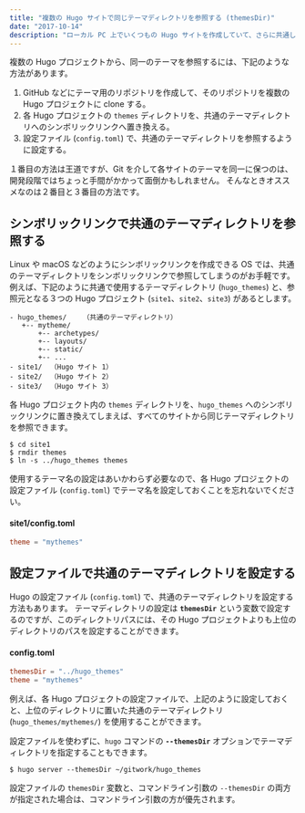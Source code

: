 ```yaml
---
title: "複数の Hugo サイトで同じテーマディレクトリを参照する (themesDir)"
date: "2017-10-14"
description: "ローカル PC 上でいくつもの Hugo サイトを作成していて、さらに共通したテーマも同時に作成している場合は、同一のテーマディレクトリを参照して開発できると便利です。"
---
```


複数の Hugo プロジェクトから、同一のテーマを参照するには、下記のような方法があります。

1. GitHub などにテーマ用のリポジトリを作成して、そのリポジトリを複数の Hugo プロジェクトに clone する。
2. 各 Hugo プロジェクトの `themes` ディレクトリを、共通のテーマディレクトリへのシンボリックリンクへ置き換える。
3. 設定ファイル (`config.toml`) で、共通のテーマディレクトリを参照するように設定する。


１番目の方法は王道ですが、Git を介して各サイトのテーマを同一に保つのは、開発段階ではちょっと手間がかかって面倒かもしれません。
そんなときオススメなのは２番目と３番目の方法です。


シンボリックリンクで共通のテーマディレクトリを参照する
----

Linux や macOS などのようにシンボリックリンクを作成できる OS では、共通のテーマディレクトリをシンボリックリンクで参照してしまうのがお手軽です。
例えば、下記のように共通で使用するテーマディレクトリ (`hugo_themes`) と、参照元となる３つの Hugo プロジェクト (`site1`、`site2`、`site3`) があるとします。

~~~
- hugo_themes/    （共通のテーマディレクトリ）
   +-- mytheme/
       +-- archetypes/
       +-- layouts/
       +-- static/
       +-- ...
- site1/  （Hugo サイト 1）
- site2/  （Hugo サイト 2）
- site3/  （Hugo サイト 3）
~~~

各 Hugo プロジェクト内の `themes` ディレクトリを、`hugo_themes` へのシンボリックリンクに置き換えてしまえば、すべてのサイトから同じテーマディレクトリを参照できます。

~~~
$ cd site1
$ rmdir themes
$ ln -s ../hugo_themes themes
~~~

使用するテーマ名の設定はあいかわらず必要なので、各 Hugo プロジェクトの設定ファイル (`config.toml`) でテーマ名を設定しておくことを忘れないでください。

#### site1/config.toml

~~~ toml
theme = "mythemes"
~~~


設定ファイルで共通のテーマディレクトリを設定する
----

Hugo の設定ファイル (`config.toml`) で、共通のテーマディレクトリを設定する方法もあります。
テーマディレクトリの設定は __`themesDir`__ という変数で設定するのですが、このディレクトリパスには、その Hugo プロジェクトよりも上位のディレクトリのパスを設定することができます。

#### config.toml

~~~ toml
themesDir = "../hugo_themes"
theme = "mythemes"
~~~

例えば、各 Hugo プロジェクトの設定ファイルで、上記のように設定しておくと、上位のディレクトリに置いた共通のテーマディレクトリ (`hugo_themes/mythemes/`) を使用することができます。

設定ファイルを使わずに、`hugo` コマンドの __`--themesDir`__ オプションでテーマディレクトリを指定することもできます。

~~~
$ hugo server --themesDir ~/gitwork/hugo_themes
~~~

設定ファイルの `themesDir` 変数と、コマンドライン引数の `--themesDir` の両方が指定された場合は、コマンドライン引数の方が優先されます。

